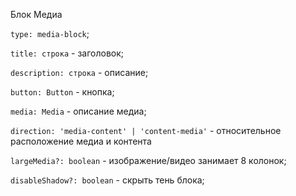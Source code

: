 Блок Медиа

`type: media-block`;

`title: строка` - заголовок;

`description: строка` - описание;

`button: Button` - кнопка;

`media: Media` - описание медиа;

`direction: 'media-content' | 'content-media'` - относительное расположение медиа и контента

`largeMedia?: boolean` - изображение/видео занимает 8 колонок;

`disableShadow?: boolean` - скрыть тень блока;
